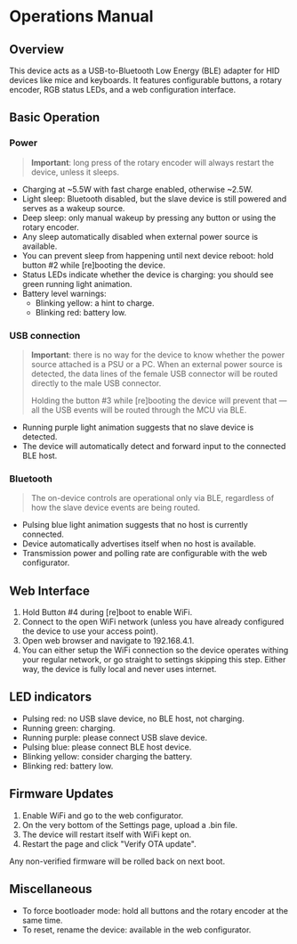 # Operations Manual

## Overview
This device acts as a USB-to-Bluetooth Low Energy (BLE) adapter for HID devices like mice and keyboards. It features configurable buttons, a rotary encoder, RGB status LEDs, and a web configuration interface.

## Basic Operation

### Power
> **Important**: long press of the rotary encoder will always restart the device, unless it sleeps. 

- Charging at ~5.5W with fast charge enabled, otherwise ~2.5W.
- Light sleep: Bluetooth disabled, but the slave device is still powered and serves as a wakeup source.  
- Deep sleep: only manual wakeup by pressing any button or using the rotary encoder.
- Any sleep automatically disabled when external power source is available.
- You can prevent sleep from happening until next device reboot: hold button #2 while [re]booting the device. 
- Status LEDs indicate whether the device is charging: you should see green running light animation.
- Battery level warnings:
  - Blinking yellow: a hint to charge.
  - Blinking red: battery low.

### USB connection
> **Important**: there is no way for the device to know whether the power source attached is a PSU or a PC. 
> When an external power source is detected, the data lines of the female USB connector will be routed directly to the male USB connector. 
>
> Holding the button #3 while [re]booting the device will prevent that — all the USB events will be routed through the MCU via BLE.

- Running purple light animation suggests that no slave device is detected.
- The device will automatically detect and forward input to the connected BLE host.

### Bluetooth
>The on-device controls are operational only via BLE, regardless of how the slave device events are being routed. 

- Pulsing blue light animation suggests that no host is currently connected.
- Device automatically advertises itself when no host is available.
- Transmission power and polling rate are configurable with the web configurator.


## Web Interface
1. Hold Button #4 during [re]boot to enable WiFi.
2. Connect to the open WiFi network (unless you have already configured the device to use your access point).
3. Open web browser and navigate to 192.168.4.1.
4. You can either setup the WiFi connection so the device operates withing your regular network, or go straight to settings skipping this step. Either way, the device is fully local and never uses internet.

## LED indicators
- Pulsing red: no USB slave device, no BLE host, not charging.
- Running green: charging.
- Running purple: please connect USB slave device.
- Pulsing blue: please connect BLE host device.
- Blinking yellow: consider charging the battery.
- Blinking red: battery low.

## Firmware Updates
1. Enable WiFi and go to the web configurator.
2. On the very bottom of the Settings page, upload a .bin file.
3. The device will restart itself with WiFi kept on.
4. Restart the page and click "Verify OTA update".

Any non-verified firmware will be rolled back on next boot.

## Miscellaneous
- To force bootloader mode: hold all buttons and the rotary encoder at the same time.
- To reset, rename the device: available in the web configurator.
